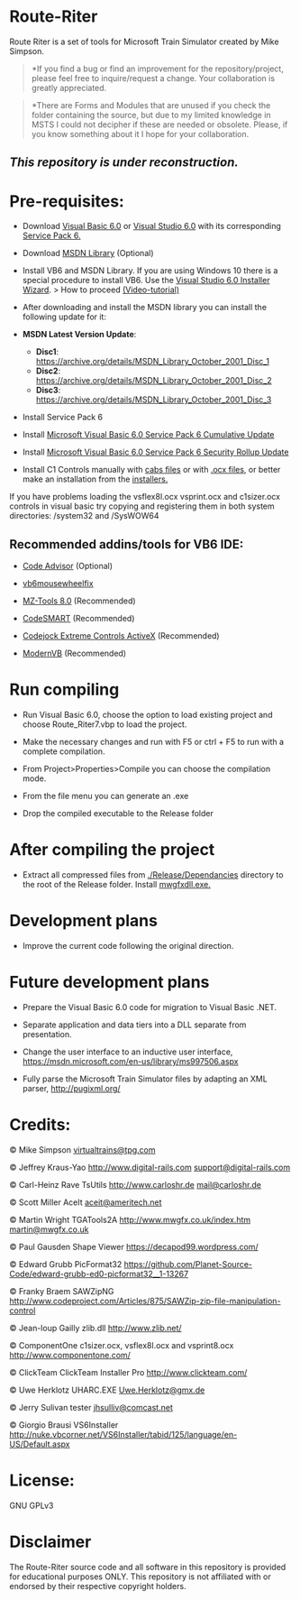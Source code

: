 # Route-Riter
 Route Riter is a set of tools for Microsoft Train Simulator created by Mike Simpson.

> *If you find a bug or find an improvement for the repository/project, please feel free to inquire/request a change. Your collaboration is greatly appreciated.

> *There are Forms and Modules that are unused if you check the folder containing the source, but due to my limited knowledge in MSTS I could not decipher if these are needed or obsolete. Please, if you know something about it I hope for your collaboration.

## *This repository is under reconstruction.*

# Pre-requisites:
- Download [Visual Basic 6.0](https://winworldpc.com/product/microsoft-visual-bas/60) or [Visual Studio 6.0](https://winworldpc.com/product/microsoft-visual-stu/60) with its corresponding [Service Pack 6.](https://web.archive.org/web/20120707200906/http://download.microsoft.com/download/1/9/f/19fe4660-5792-4683-99e0-8d48c22eed74/Vs6sp6.exe)

 - Download [MSDN Library](https://winworldpc.com/product/msdn/vs-60) (Optional)
   
 - Install VB6 and MSDN Library. If you are using Windows 10 there is a special procedure to install VB6. Use the [Visual Studio 6.0 Installer Wizard](https://github.com/FrannDzs/Route-Riter/blob/main-(7.6.26)/VS6InstallerSetup.exe). > How to proceed [(Video-tutorial)](https://www.youtube.com/watch?v=1tkTb6AYlAg)
 - After downloading and install the MSDN library you can install the following update for it:
- **MSDN Latest Version Update**: 
   - **Disc1**: https://archive.org/details/MSDN_Library_October_2001_Disc_1 
   - **Disc2**: https://archive.org/details/MSDN_Library_October_2001_Disc_2 
   - **Disc3**: https://archive.org/details/MSDN_Library_October_2001_Disc_3
 - Install Service Pack 6
 
 - Install [Microsoft Visual Basic 6.0 Service Pack 6 Cumulative Update](https://www.microsoft.com/en-us/download/details.aspx?id=7030)
 
 - Install [Microsoft Visual Basic 6.0 Service Pack 6 Security Rollup Update](https://www.microsoft.com/en-us/download/details.aspx?id=50722)
   
 - Install C1 Controls manually with [cabs files](https://github.com/FrannDzs/Route-Riter/tree/main-(7.6.26)/Source/Dependancies/ComponentOne%20Installers) or with [.ocx files](https://github.com/FrannDzs/Route-Riter/tree/main-(7.6.26)/Source/Dependancies/ComponentOne%20.ocx), or better make an installation from the [installers.](https://github.com/FrannDzs/Route-Riter/tree/main-(7.6.26)/Source/Dependancies/ComponentOne%20Installers)
 
If you have problems loading the vsflex8l.ocx vsprint.ocx and c1sizer.ocx controls in visual basic try copying and registering them in both system directories: /system32 and /SysWOW64 

## Recommended addins/tools for VB6 IDE:

 - [Code Advisor](https://www.microsoft.com/en-US/download/details.aspx?id=1222) (Optional)

 - [vb6mousewheelfix](https://github.com/FrannDzs/Route-Riter/blob/main-(7.6.27)/Others/vb6mousewheelfix.exe)

 - [MZ-Tools 8.0](https://www.mztools.com/v8/mztools8.aspx) (Recommended)

 - [CodeSMART](https://www.axtools.com/products-codesmart-vb6.php) (Recommended)

 - [Codejock Extreme Controls ActiveX](https://www.componentsource.com/es/product/codejock-xtreme-controls-activex) (Recommended)

 - [ModernVB](https://github.com/VykosX/ModernVB) (Recommended)

# Run compiling
 - Run Visual Basic 6.0, choose the option to load existing project and choose Route_Riter7.vbp to load the project.
 
 - Make the necessary changes and run with F5 or ctrl + F5 to run with a complete compilation.

 - From Project>Properties>Compile you can choose the compilation mode.

 - From the file menu you can generate an .exe

 - Drop the compiled executable to the Release folder

# After compiling the project 
 - Extract all compressed files from [./Release/Dependancies](https://github.com/FrannDzs/Route-Riter/tree/main-(7.6.26)/Release/Dependancies) directory to the root of the Release folder. 
 Install [mwgfxdll.exe.](https://github.com/FrannDzs/Route-Riter/blob/main-(7.6.26)/Release/mwgfxdll.exe)

# Development plans
 - Improve the current code following the original direction.

# Future development plans
- Prepare the Visual Basic 6.0 code for migration to Visual Basic .NET.

- Separate application and data tiers into a DLL separate from presentation.

- Change the user interface to an inductive user interface, https://msdn.microsoft.com/en-us/library/ms997506.aspx

- Fully parse the Microsoft Train Simulator files by adapting an XML parser, http://pugixml.org/

# Credits:
© Mike Simpson
virtualtrains@tpg.com

© Jeffrey Kraus-Yao
http://www.digital-rails.com
support@digital-rails.com

© Carl-Heinz Rave
TsUtils
http://www.carloshr.de
mail@carloshr.de

© Scott Miller
AceIt
aceit@ameritech.net

© Martin Wright
TGATools2A
http://www.mwgfx.co.uk/index.htm
martin@mwgfx.co.uk

© Paul Gausden
Shape Viewer
https://decapod99.wordpress.com/

© Edward Grubb
PicFormat32
https://github.com/Planet-Source-Code/edward-grubb-ed0-picformat32__1-13267

© Franky Braem
SAWZipNG
http://www.codeproject.com/Articles/875/SAWZip-zip-file-manipulation-control

© Jean-loup Gailly
zlib.dll
http://www.zlib.net/

© ComponentOne
c1sizer.ocx, vsflex8l.ocx and vsprint8.ocx
http://www.componentone.com/

© ClickTeam
ClickTeam Installer Pro
http://www.clickteam.com/

© Uwe Herklotz
UHARC.EXE
Uwe.Herklotz@gmx.de

© Jerry Sulivan
tester
jhsulliv@comcast.net

© Giorgio Brausi
VS6Installer 
http://nuke.vbcorner.net/VS6Installer/tabid/125/language/en-US/Default.aspx

# License:

GNU GPLv3

# Disclaimer
The Route-Riter source code and all software in this repository is provided for educational purposes ONLY. This repository is not affiliated with or endorsed by their respective copyright holders.
